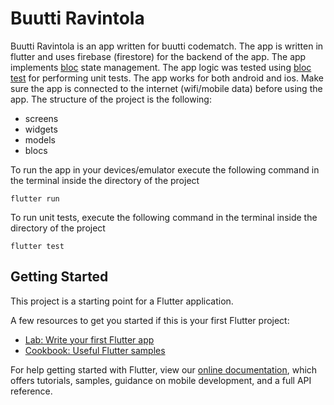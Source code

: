 # Buutti Ravintola

Buutti Ravintola is an app written for buutti codematch. The app is written in flutter and uses firebase (firestore) for the backend of the app. 
The app implements [bloc](https://pub.dev/packages/bloc) state management. The app logic was tested using [bloc test](https://pub.dev/packages/bloc_test) for performing unit tests.  The app works for both android and ios. Make sure the app is connected to the internet (wifi/mobile data) before using the app.
The structure of the project is the following:
- screens 
- widgets
- models
- blocs


To run the app in your devices/emulator execute the following command in the terminal inside the directory of the project
```
flutter run 
```
To run unit tests,  execute the following command in the terminal inside the directory of the project
```
flutter test
```


## Getting Started

This project is a starting point for a Flutter application.

A few resources to get you started if this is your first Flutter project:

- [Lab: Write your first Flutter app](https://flutter.dev/docs/get-started/codelab)
- [Cookbook: Useful Flutter samples](https://flutter.dev/docs/cookbook)

For help getting started with Flutter, view our
[online documentation](https://flutter.dev/docs), which offers tutorials,
samples, guidance on mobile development, and a full API reference.


